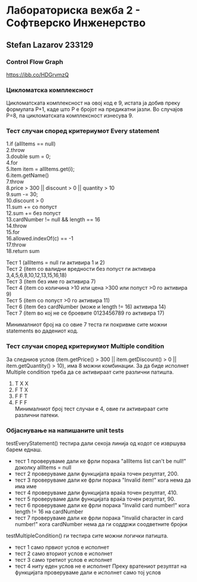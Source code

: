 # Лабораториска вежба 2 - Софтверско Инженерство
## Stefan Lazarov 233129

### Control Flow Graph
https://ibb.co/HDGrvmzQ

### Цикломатска комплексност
Цикломатската комплексност на овој код е 9, истата ја добив преку формулата P+1, каде што P е бројот на предикатни јазли. Во случајoв P=8, па цикломатската комплексност изнесува 9.

### Тест случаи според критериумот Every statement
1.if (allItems == null)  
2.throw  
3.double sum = 0;  
4.for  
5.Item item = allItems.get(i);  
6.item.getName()  
7.throw  
8.price > 300 || discount > 0 || quantity > 10  
9.sum -= 30;  
10.discount > 0  
11.sum += со попуст  
12.sum += без попуст  
13.cardNumber != null && length == 16  
14.throw  
15.for  
16.allowed.indexOf(c) == -1  
17.throw  
18.return sum  
  
Тест 1 (allItems = null ги активира 1 и 2)  
Тест 2 (item со валидни вредности без попуст ги активира 3,4,5,6,8,10,12,13,15,16,18)  
Тест 3 (item без име го активира 7)  
Тест 4 (item со количина >10 или цена >300 или попуст >0 го активира 9)  
Тест 5 (item со попуст >0 го активира 11)  
Тест 6 (item без cardNumber (може и length != 16) активира 14)  
Тест 7 (item во кој не се броевите 0123456789 го активира 17)  
  
Минималниот број на со овие 7 теста ги покривме сите можни statements во дадениот код.  
  
### Тест случаи според критериумот Multiple condition
За следниов услов (item.getPrice() > 300 || item.getDiscount() > 0 || item.getQuantity() > 10), има 8 можни комбинации.
За да биде исполнет Multiple condition треба да се активираат сите различни патишта.  
1. T X X  
2. F T X  
3. F F T  
4. F F F  
Минималниот број тест случаи е 4, овие ги активираат сите различни патеки.

### Објаснување на напишаните unit tests
testEveryStatement() тестира дали секоја линија од кодот се извршува барем еднаш.
- тест 1 проверуваме дали ке фрли порака "allItems list can't be null!" доколку allItems = null
- тест 2 проверуваме дали функцијата враќа точен резултат, 200.
- тест 3 проверуваме дали ке фрли порака "Invalid item!" кога нема да има име
- тест 4 проверуваме дали функцијата враќа точен резултат, 410.
- тест 5 проверуваме дали функцијата враќа точен резултат, 90.
- тест 6 проверуваме дали ке фрли порака "Invalid card number!" кога length != 16 на cardNumber
- тест 7 проверуваме дали ке фрли порака "Invalid character in card number!" кога cardNumber нема да ги соддржи соодветните бројки

testMultipleCondition() ги тестира сите можни логички патишта.
- тест 1 само првиот услов е исполнет
- тест 2 само вториот услов е исполнет
- тест 3 само третиот услов е исполнет
- тест 4 ниту еден услов не е исполнет
Преку вратениот резултат на функцијата проверуваме дали е исполнет само тој услов
